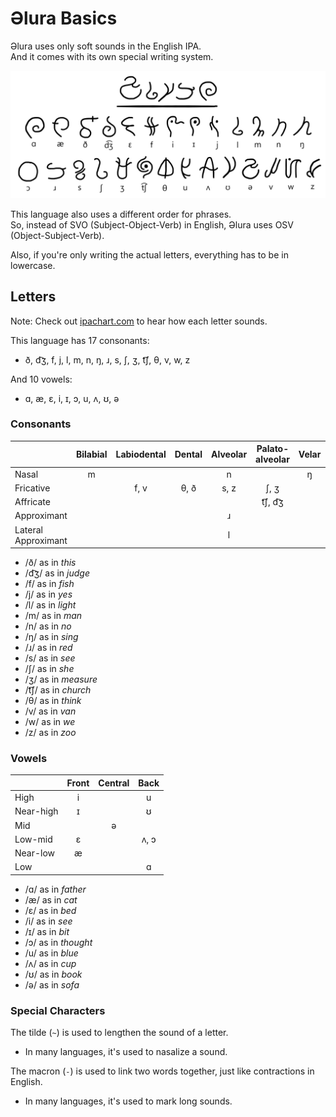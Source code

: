# Əlura Basics
Əlura uses only soft sounds in the English IPA. <br>
And it comes with its own special writing system.

![](https://github.com/Joalor64GH/alura/blob/main/alura.png?raw=true)

This language also uses a different order for phrases. <br>
So, instead of SVO (Subject-Object-Verb) in English, Əlura uses OSV (Object-Subject-Verb). <!-- okay yoda -->

Also, if you're only writing the actual letters, everything has to be in lowercase.

## Letters
Note: Check out [ipachart.com](https://www.ipachart.com/) to hear how each letter sounds.

This language has 17 consonants:
* ð, d͡ʒ, f, j, l, m, n, ŋ, ɹ, s, ʃ, ʒ, t͡ʃ, θ, v, w, z

And 10 vowels:
* ɑ, æ, ɛ, i, ɪ, ɔ, u, ʌ, ʊ, ə

### Consonants
|                        | Bilabial  | Labiodental | Dental    | Alveolar  | Palato-alveolar   | Velar | Labial-velar | Palatal |
| :-------------         | :-------: | :---------: | :-------: | :-------: | :---------------: | :---: | :----------: | :-----: |
| Nasal                  | m         |             |           | n         |                   | ŋ     |              |         |
| Fricative              |           | f, v        | θ, ð      | s, z      | ʃ, ʒ              |       |              |         |
| Affricate              |           |             |           |           | t͡ʃ, d͡ʒ            |       |              |         |
| Approximant            |           |             |           | ɹ         |                   |       | w            | j       |
| Lateral Approximant    |           |             |           | l         |                   |       |              |         |

* /ð/ as in *this*
* /d͡ʒ/ as in *judge*
* /f/ as in *fish*
* /j/ as in *yes*
* /l/ as in *light*
* /m/ as in *man*
* /n/ as in *no*
* /ŋ/ as in *sing*
* /ɹ/ as in *red*
* /s/ as in *see*
* /ʃ/ as in *she*
* /ʒ/ as in *measure*
* /t͡ʃ/ as in *church*
* /θ/ as in *think*
* /v/ as in *van*
* /w/ as in *we*
* /z/ as in *zoo*

### Vowels
|                | Front        | Central       | Back         |
| :------------- | :----------: | :-----------: | :----------: |
| High           | i            |               | u            |
| Near-high      | ɪ            |               | ʊ            |
| Mid            |              | ə             |              |
| Low-mid        | ɛ            |               | ʌ, ɔ         |
| Near-low       | æ            |               |              |
| Low            |              |               | ɑ            |

* /ɑ/ as in *father*
* /æ/ as in *cat*
* /ɛ/ as in *bed*
* /i/ as in *see*
* /ɪ/ as in *bit*
* /ɔ/ as in *thought*
* /u/ as in *blue*
* /ʌ/ as in *cup*
* /ʊ/ as in *book*
* /ə/ as in *sofa*

### Special Characters
The tilde (`~`) is used to lengthen the sound of a letter.
* In many languages, it's used to nasalize a sound.

The macron (`-`) is used to link two words together, just like contractions in English.
* In many languages, it's used to mark long sounds.